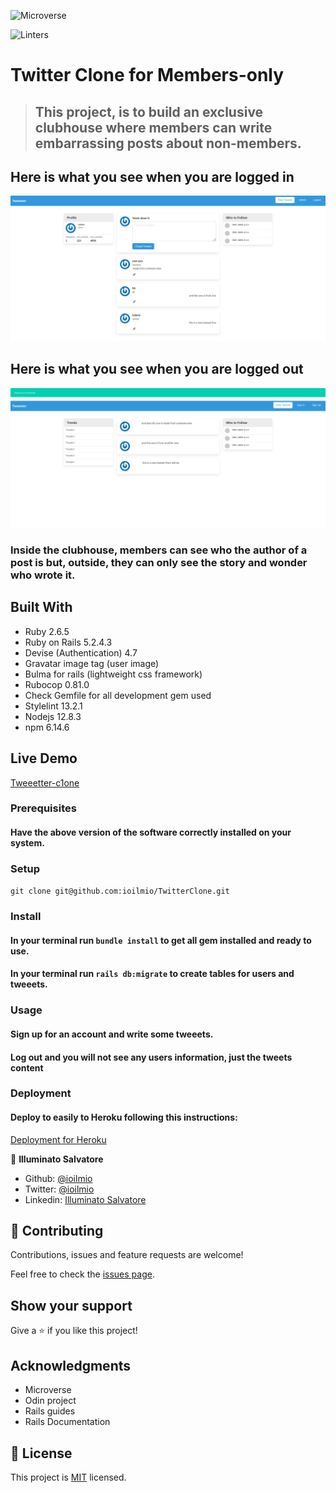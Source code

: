
![Microverse](https://img.shields.io/badge/Microverse-blueviolet)

![Linters](https://github.com/ioilmio/TwitterClone/workflows/Linters/badge.svg)


# Twitter Clone for Members-only

> ## This project, is to build an exclusive clubhouse where members can write embarrassing posts about non-members. 

## Here is what you see when you are logged in
![Logged in](./Logged-in-TwitterClone.png)

## Here is what you see when you are logged out 
![Logged out](./Logged-out-TwitterClone.png)

### Inside the clubhouse, members can see who the author of a post is but, outside, they can only see the story and wonder who wrote it.

## Built With

- Ruby 2.6.5
- Ruby on Rails 5.2.4.3
- Devise (Authentication) 4.7
- Gravatar image tag (user image)
- Bulma for rails (lightweight css framework)
- Rubocop 0.81.0
- Check Gemfile for all development gem used
- Stylelint 13.2.1
- Nodejs 12.8.3
- npm 6.14.6
## Live Demo

[Tweeetter-c1one](https://tweeetter-c1one.herokuapp.com/)


### Prerequisites

#### Have the above version of the software correctly installed on your system.

### Setup
``` git clone git@github.com:ioilmio/TwitterClone.git ```

### Install
#### In your terminal run ```bundle install``` to get all gem installed and ready to use.

#### In your terminal run ```rails db:migrate``` to create tables for users and tweeets.


### Usage
#### Sign up for an account and write some tweeets.

#### Log out and you will not see any users information, just the tweets content

### Deployment

#### Deploy to easily to Heroku following this instructions:
[Deployment for Heroku](https://www.theodinproject.com/courses/ruby-on-rails/lessons/deployment?ref=lnav)




👤 **Illuminato Salvatore**

- Github: [@ioilmio](https://github.com/ioilmio)
- Twitter: [@ioilmio](https://twitter.com/ioilmio)
- Linkedin: [Illuminato Salvatore](https://www.linkedin.com/in/illuminato-salvatore/)


## 🤝 Contributing

Contributions, issues and feature requests are welcome!

Feel free to check the [issues page](https://github.com/ioilmio/TwitterClone/issues).

## Show your support

Give a ⭐️ if you like this project!

## Acknowledgments

- Microverse
- Odin project
- Rails guides
- Rails Documentation 

## 📝 License

This project is [MIT](lic.url) licensed.
